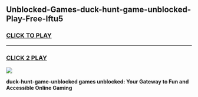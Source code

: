 
## Unblocked-Games-duck-hunt-game-unblocked-Play-Free-lftu5
<h3>
<a href="https://premium76.site?title=duck-hunt-game-unblocked&ref=20A">CLICK TO PLAY</a></h3>
<hr>

<h3>
<a href="https://premium76.site?title=duck-hunt-game-unblocked&ref=20A">CLICK 2 PLAY</a>
  
</h3>

<a href="https://premium76.site?title=duck-hunt-game-unblocked&ref=20A"><img src="https://clearcache.store/games.png"></a>


**duck-hunt-game-unblocked games unblocked: Your Gateway to Fun and Accessible Online Gaming**
